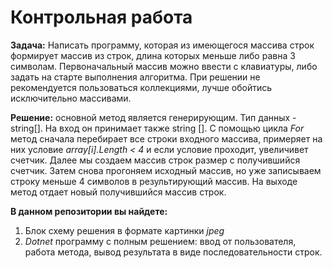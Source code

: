 Контрольная работа
==

**Задача:** Написать программу, которая из имеющегося массива строк формирует массив из строк, длина которых меньше либо равна 3 символам. Первоначальный массив можно ввести с клавиатуры, либо задать на старте выполнения алгоритма. При решении не рекомендуется пользоваться коллекциями, лучше обойтись исключительно массивами.

**Решение:** основной метод является генерирующим. Тип данных - string[]. На вход он принимает также string []. С помощью цикла  *For* метод сначала перебирает все строки входного массива, примеряет на них условие *array[i].Length < 4* и если условие проходит, увеличивет счетчик. Далее мы создаем массив строк размер с получившийся счетчик. Затем снова прогоняем исходный массив, но уже записываем строку меньше 4 символов в результирующий массив. На выходе метод отдает новый получившийся массив строк.

**В данном репозитории вы найдете:**
1. Блок схему решения в формате картинки *jpeg*
2. *Dotnet* программу с полным решением: ввод от пользователя, работа метода, вывод результата в виде последовательности строк. 
